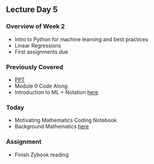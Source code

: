 ## Lecture Day 5

### Overview of Week 2

- Intro to Python for machine learning and best practices
- Linear Regressions
- First assignments due

### Previously Covered

- [PPT](https://docs.google.com/presentation/d/1kSuQyW5DTnkVaZEjGYCkfOxvzCqGEFzWBy4e9Uedd9k/edit?slide=id.g18ade992fa_6_757#slide=id.g18ade992fa_6_757)
- Module 0 Code Along
- Introduction to ML + Notation [here](../../../../FA25/CSC422/Module%201%20-%20Intro/ml_overview_linear_regressions.pptx)

### Today

- Motivating Mathematics Coding Notebook
- Background Mathematics [here](https://github.com/udlbook/udlbook/blob/main/Notebooks/Chap01/1_1_BackgroundMathematics.ipynb)
 
### Assignment

- Finish Zybook reading